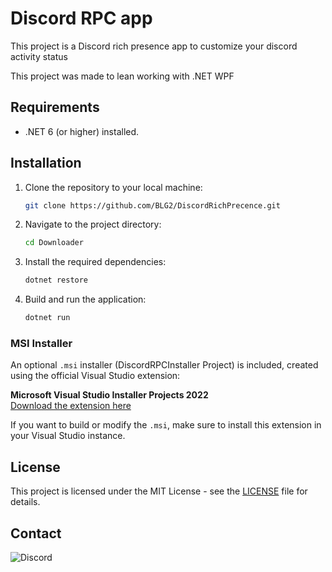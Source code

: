 # Discord RPC app

This project is a Discord rich presence app to customize your discord activity status

This project was made to lean working with .NET WPF

## Requirements

- .NET 6 (or higher) installed.

## Installation

1. Clone the repository to your local machine:

   ```bash
   git clone https://github.com/BLG2/DiscordRichPrecence.git
   ```

2. Navigate to the project directory:

   ```bash
   cd Downloader
   ```

3. Install the required dependencies:

   ```bash
   dotnet restore
   ```

4. Build and run the application:

   ```bash
   dotnet run
   ```

### MSI Installer

An optional `.msi` installer (DiscordRPCInstaller Project) is included, created using the official Visual Studio extension:

**Microsoft Visual Studio Installer Projects 2022**  
[Download the extension here](https://marketplace.visualstudio.com/items?itemName=VisualStudioClient.MicrosoftVisualStudio2022InstallerProjects)

If you want to build or modify the `.msi`, make sure to install this extension in your Visual Studio instance.

## License

This project is licensed under the MIT License - see the [LICENSE](LICENSE.txt) file for details.

## Contact

![Discord](https://atombot.be/widget/user/1/921434569197117490.png)

